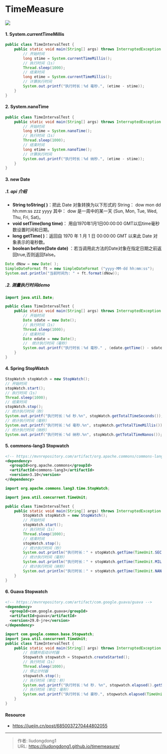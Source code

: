 # TimeMeasure


![](https://gitee.com/github-25970295/blogimgv2022/raw/master/1734b1eef8bd5f34tplv-t2oaga2asx-watermark.awebp)

#### 1. System.currentTimeMillis

```java
public class TimeIntervalTest {
    public static void main(String[] args) throws InterruptedException {
        // 开始时间
        long stime = System.currentTimeMillis();
        // 执行时间（1s）
        Thread.sleep(1000);
        // 结束时间
        long etime = System.currentTimeMillis();
        // 计算执行时间
        System.out.printf("执行时长：%d 毫秒.", (etime - stime));
    }
}
```

#### 2. System.nanoTime

```java
public class TimeIntervalTest {
    public static void main(String[] args) throws InterruptedException {
        // 开始时间
        long stime = System.nanoTime();
        // 执行时间（1s）
        Thread.sleep(1000);
        // 结束时间
        long etime = System.nanoTime();
        // 计算执行时间
        System.out.printf("执行时长：%d 纳秒.", (etime - stime));
    }
}
```

#### 3. new Date

##### .1. api 介绍

- **String toString( )**：把此 Date 对象转换为以下形式的 String： dow mon dd hh:mm:ss zzz yyyy 其中： dow 是一周中的某一天 (Sun, Mon, Tue, Wed, Thu, Fri, Sat)。
- **void setTime(long time)**： 用自1970年1月1日00:00:00 GMT以后time毫秒数设置时间和日期。
- **long getTime( )**：返回自 1970 年 1 月 1 日 00:00:00 GMT 以来此 Date 对象表示的毫秒数。
- **boolean before(Date date)** ：若当调用此方法的Date对象在指定日期之前返回true,否则返回false。

```java
Date dNow = new Date( );
SimpleDateFormat ft = new SimpleDateFormat ("yyyy-MM-dd hh:mm:ss");
System.out.println("当前时间为: " + ft.format(dNow));
```

##### .2. 测量执行时间demo

```java
import java.util.Date;

public class TimeIntervalTest {
    public static void main(String[] args) throws InterruptedException {
        // 开始时间
        Date sdate = new Date();
        // 执行时间（1s）
        Thread.sleep(1000);
        // 结束时间
        Date edate = new Date();
        //  统计执行时间（毫秒）
        System.out.printf("执行时长：%d 毫秒." , (edate.getTime() - sdate.getTime())); 
    }
}
```

#### 4. Spring StopWatch

```java
StopWatch stopWatch = new StopWatch();
// 开始时间
stopWatch.start();
// 执行时间（1s）
Thread.sleep(1000);
// 结束时间
stopWatch.stop();
// 统计执行时间（秒）
System.out.printf("执行时长：%d 秒.%n", stopWatch.getTotalTimeSeconds()); // %n 为换行
// 统计执行时间（毫秒）
System.out.printf("执行时长：%d 毫秒.%n", stopWatch.getTotalTimeMillis()); 
// 统计执行时间（纳秒）
System.out.printf("执行时长：%d 纳秒.%n", stopWatch.getTotalTimeNanos());
```

#### 5. commons-lang3 Stopwatch

```xml
<!-- https://mvnrepository.com/artifact/org.apache.commons/commons-lang3 -->
<dependency>
  <groupId>org.apache.commons</groupId>
  <artifactId>commons-lang3</artifactId>
  <version>3.10</version>
</dependency>
```

```java
import org.apache.commons.lang3.time.StopWatch;

import java.util.concurrent.TimeUnit;

public class TimeIntervalTest {
    public static void main(String[] args) throws InterruptedException {
        StopWatch stopWatch = new StopWatch();
        // 开始时间
        stopWatch.start();
        // 执行时间（1s）
        Thread.sleep(1000);
        // 结束时间
        stopWatch.stop();
        // 统计执行时间（秒）
        System.out.println("执行时长：" + stopWatch.getTime(TimeUnit.SECONDS) + " 秒.");
        // 统计执行时间（毫秒）
        System.out.println("执行时长：" + stopWatch.getTime(TimeUnit.MILLISECONDS) + " 毫秒.");
        // 统计执行时间（纳秒）
        System.out.println("执行时长：" + stopWatch.getTime(TimeUnit.NANOSECONDS) + " 纳秒.");
    }
}
```

#### 6. Guava Stopwatch

```xml
<!-- https://mvnrepository.com/artifact/com.google.guava/guava -->
<dependency>
  <groupId>com.google.guava</groupId>
  <artifactId>guava</artifactId>
  <version>29.0-jre</version>
</dependency>
```

```java
import com.google.common.base.Stopwatch;
import java.util.concurrent.TimeUnit;
public class TimeIntervalTest {
    public static void main(String[] args) throws InterruptedException {
        // 创建并启动计时器
        Stopwatch stopwatch = Stopwatch.createStarted();
        // 执行时间（1s）
        Thread.sleep(1000);
        // 停止计时器
        stopwatch.stop();
        // 执行时间（单位：秒）
        System.out.printf("执行时长：%d 秒. %n", stopwatch.elapsed().getSeconds()); // %n 为换行
        // 执行时间（单位：毫秒）
        System.out.printf("执行时长：%d 豪秒.", stopwatch.elapsed(TimeUnit.MILLISECONDS));
    }
}
```

#### Resource

- https://juejin.cn/post/6850037270444802055

---

> 作者: liudongdong1  
> URL: https://liudongdong1.github.io/timemeasure/  

